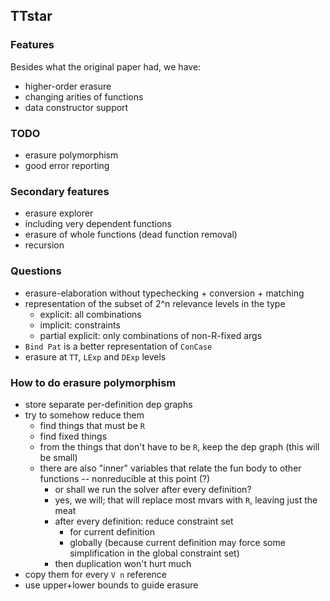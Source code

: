 ## TTstar

### Features

Besides what the original paper had, we have:
* higher-order erasure
* changing arities of functions
* data constructor support

### TODO
* erasure polymorphism
* good error reporting

### Secondary features
* erasure explorer
* including very dependent functions
* erasure of whole functions (dead function removal)
* recursion

### Questions
* erasure-elaboration without typechecking + conversion + matching
* representation of the subset of 2^n relevance levels in the type
    * explicit: all combinations
    * implicit: constraints
    * partial explicit: only combinations of non-R-fixed args
* `Bind Pat` is a better representation of `ConCase`
* erasure at `TT`, `LExp` and `DExp` levels

### How to do erasure polymorphism
* store separate per-definition dep graphs
* try to somehow reduce them
    * find things that must be `R`
    * find fixed things
    * from the things that don't have to be `R`, keep the dep graph (this will be small)
    * there are also "inner" variables that relate the fun body to other functions -- nonreducible at this point (?)
        * or shall we run the solver after every definition?
        * yes, we will; that will replace most mvars with `R`, leaving just the meat
        * after every definition: reduce constraint set
            * for current definition
            * globally (because current definition may force some simplification in the global constraint set)
        * then duplication won't hurt much
* copy them for every `V n` reference
* use upper+lower bounds to guide erasure
